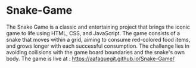 # Snake-Game
The Snake Game is a classic and entertaining project that brings the iconic game to life using HTML, CSS, and JavaScript. The game consists of a snake that moves within a grid, aiming to consume red-colored food items, and grows longer with each successful consumption. The challenge lies in avoiding collisions with the game board boundaries and the snake's own body.
The game is live at : https://aafaquegit.github.io/Snake-Game/
